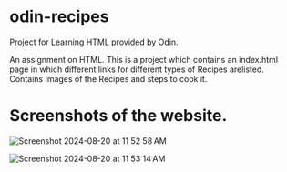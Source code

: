 # odin-recipes
Project for Learning HTML provided by Odin.

An assignment on HTML.
This is a project which contains an index.html page in which different links for different types of Recipes arelisted.
Contains Images of the Recipes and steps to cook it.

# Screenshots of the website.

![Screenshot 2024-08-20 at 11 52 58 AM](https://github.com/user-attachments/assets/a552db7b-ea22-4558-aa92-07410b9db766)

![Screenshot 2024-08-20 at 11 53 14 AM](https://github.com/user-attachments/assets/3aa77923-d8e5-456b-9638-fd1cc989d016)
